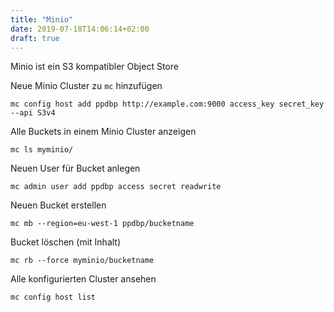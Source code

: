 ```yaml
---
title: "Minio"
date: 2019-07-18T14:06:14+02:00
draft: true
---
```


Minio ist ein S3 kompatibler Object Store

Neue Minio Cluster zu `mc` hinzufügen

    mc config host add ppdbp http://example.com:9000 access_key secret_key --api S3v4

Alle Buckets in einem Minio Cluster anzeigen

    mc ls myminio/

Neuen User für Bucket anlegen

    mc admin user add ppdbp access secret readwrite

Neuen Bucket erstellen

    mc mb --region=eu-west-1 ppdbp/bucketname

Bucket löschen (mit Inhalt)

    mc rb --force myminio/bucketname

Alle konfigurierten Cluster ansehen

    mc config host list
